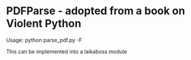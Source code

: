 # PDFParse  - adopted from a book on Violent Python

Usage: python parse_pdf.py -F <FileName>

This can be implemented into a laikaboss module
